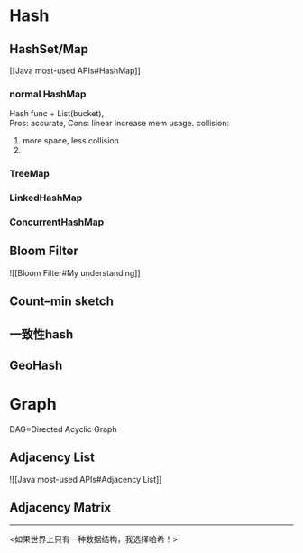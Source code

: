 # Hash
## HashSet/Map
[[Java most-used APIs#HashMap]]
### normal HashMap
Hash func + List(bucket),  
Pros: accurate,  Cons: linear increase mem usage.
collision: 
1. more space, less collision
2. 
### TreeMap

### LinkedHashMap

### ConcurrentHashMap

## Bloom Filter

 ![[Bloom Filter#My understanding]]
 
 ## Count–min sketch
 
 ## 一致性hash
 
 ## GeoHash
 
 
 # Graph
 DAG=Directed Acyclic Graph
 ## Adjacency List
 ![[Java most-used APIs#Adjacency List]]
 ## Adjacency Matrix
 
 ---
 <如果世界上只有一种数据结构，我选择哈希！>